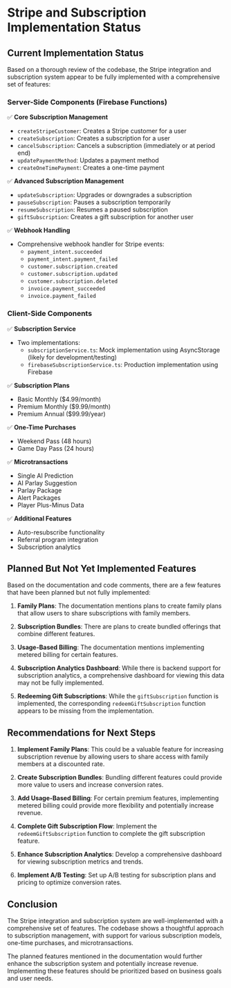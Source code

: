 # Stripe and Subscription Implementation Status

## Current Implementation Status

Based on a thorough review of the codebase, the Stripe integration and subscription system appear to be fully implemented with a comprehensive set of features:

### Server-Side Components (Firebase Functions)

✅ **Core Subscription Management**
- `createStripeCustomer`: Creates a Stripe customer for a user
- `createSubscription`: Creates a subscription for a user
- `cancelSubscription`: Cancels a subscription (immediately or at period end)
- `updatePaymentMethod`: Updates a payment method
- `createOneTimePayment`: Creates a one-time payment

✅ **Advanced Subscription Management**
- `updateSubscription`: Upgrades or downgrades a subscription
- `pauseSubscription`: Pauses a subscription temporarily
- `resumeSubscription`: Resumes a paused subscription
- `giftSubscription`: Creates a gift subscription for another user

✅ **Webhook Handling**
- Comprehensive webhook handler for Stripe events:
  - `payment_intent.succeeded`
  - `payment_intent.payment_failed`
  - `customer.subscription.created`
  - `customer.subscription.updated`
  - `customer.subscription.deleted`
  - `invoice.payment_succeeded`
  - `invoice.payment_failed`

### Client-Side Components

✅ **Subscription Service**
- Two implementations:
  - `subscriptionService.ts`: Mock implementation using AsyncStorage (likely for development/testing)
  - `firebaseSubscriptionService.ts`: Production implementation using Firebase

✅ **Subscription Plans**
- Basic Monthly ($4.99/month)
- Premium Monthly ($9.99/month)
- Premium Annual ($99.99/year)

✅ **One-Time Purchases**
- Weekend Pass (48 hours)
- Game Day Pass (24 hours)

✅ **Microtransactions**
- Single AI Prediction
- AI Parlay Suggestion
- Parlay Package
- Alert Packages
- Player Plus-Minus Data

✅ **Additional Features**
- Auto-resubscribe functionality
- Referral program integration
- Subscription analytics

## Planned But Not Yet Implemented Features

Based on the documentation and code comments, there are a few features that have been planned but not fully implemented:

1. **Family Plans**: The documentation mentions plans to create family plans that allow users to share subscriptions with family members.

2. **Subscription Bundles**: There are plans to create bundled offerings that combine different features.

3. **Usage-Based Billing**: The documentation mentions implementing metered billing for certain features.

4. **Subscription Analytics Dashboard**: While there is backend support for subscription analytics, a comprehensive dashboard for viewing this data may not be fully implemented.

5. **Redeeming Gift Subscriptions**: While the `giftSubscription` function is implemented, the corresponding `redeemGiftSubscription` function appears to be missing from the implementation.

## Recommendations for Next Steps

1. **Implement Family Plans**: This could be a valuable feature for increasing subscription revenue by allowing users to share access with family members at a discounted rate.

2. **Create Subscription Bundles**: Bundling different features could provide more value to users and increase conversion rates.

3. **Add Usage-Based Billing**: For certain premium features, implementing metered billing could provide more flexibility and potentially increase revenue.

4. **Complete Gift Subscription Flow**: Implement the `redeemGiftSubscription` function to complete the gift subscription feature.

5. **Enhance Subscription Analytics**: Develop a comprehensive dashboard for viewing subscription metrics and trends.

6. **Implement A/B Testing**: Set up A/B testing for subscription plans and pricing to optimize conversion rates.

## Conclusion

The Stripe integration and subscription system are well-implemented with a comprehensive set of features. The codebase shows a thoughtful approach to subscription management, with support for various subscription models, one-time purchases, and microtransactions.

The planned features mentioned in the documentation would further enhance the subscription system and potentially increase revenue. Implementing these features should be prioritized based on business goals and user needs.